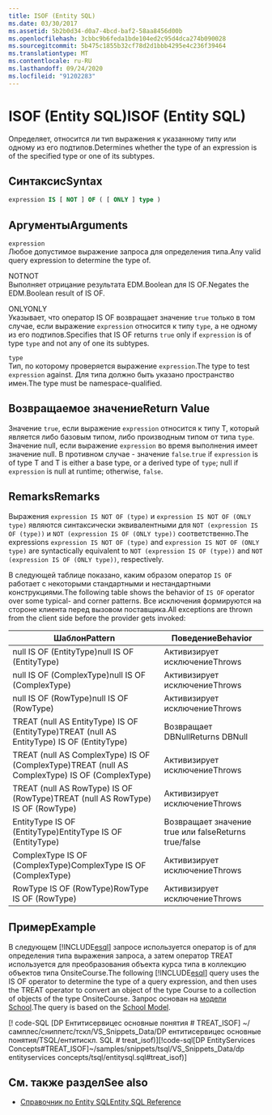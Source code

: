 ```yaml
---
title: ISOF (Entity SQL)
ms.date: 03/30/2017
ms.assetid: 5b2b0d34-d0a7-4bcd-baf2-58aa8456d00b
ms.openlocfilehash: 3cbbc9b6feda1bde104ed2c95d4dca274b090028
ms.sourcegitcommit: 5b475c1855b32cf78d2d1bbb4295e4c236f39464
ms.translationtype: MT
ms.contentlocale: ru-RU
ms.lasthandoff: 09/24/2020
ms.locfileid: "91202283"
---
```

# <a name="isof-entity-sql"></a><span data-ttu-id="8dca9-102">ISOF (Entity SQL)</span><span class="sxs-lookup"><span data-stu-id="8dca9-102">ISOF (Entity SQL)</span></span>

<span data-ttu-id="8dca9-103">Определяет, относится ли тип выражения к указанному типу или одному из его подтипов.</span><span class="sxs-lookup"><span data-stu-id="8dca9-103">Determines whether the type of an expression is of the specified type or one of its subtypes.</span></span>  
  
## <a name="syntax"></a><span data-ttu-id="8dca9-104">Синтаксис</span><span class="sxs-lookup"><span data-stu-id="8dca9-104">Syntax</span></span>  
  
```sql  
expression IS [ NOT ] OF ( [ ONLY ] type )  
```  
  
## <a name="arguments"></a><span data-ttu-id="8dca9-105">Аргументы</span><span class="sxs-lookup"><span data-stu-id="8dca9-105">Arguments</span></span>  

 `expression`  
 <span data-ttu-id="8dca9-106">Любое допустимое выражение запроса для определения типа.</span><span class="sxs-lookup"><span data-stu-id="8dca9-106">Any valid query expression to determine the type of.</span></span>  
  
 <span data-ttu-id="8dca9-107">NOT</span><span class="sxs-lookup"><span data-stu-id="8dca9-107">NOT</span></span>  
 <span data-ttu-id="8dca9-108">Выполняет отрицание результата EDM.Boolean для IS OF.</span><span class="sxs-lookup"><span data-stu-id="8dca9-108">Negates the EDM.Boolean result of IS OF.</span></span>  
  
 <span data-ttu-id="8dca9-109">ONLY</span><span class="sxs-lookup"><span data-stu-id="8dca9-109">ONLY</span></span>  
 <span data-ttu-id="8dca9-110">Указывает, что оператор IS OF возвращает значение `true` только в том случае, если выражение `expression` относится к типу `type`, а не одному из его подтипов.</span><span class="sxs-lookup"><span data-stu-id="8dca9-110">Specifies that IS OF returns `true` only if `expression` is of type `type` and not any of one its subtypes.</span></span>  
  
 `type`  
 <span data-ttu-id="8dca9-111">Тип, по которому проверяется выражение `expression`.</span><span class="sxs-lookup"><span data-stu-id="8dca9-111">The type to test `expression` against.</span></span> <span data-ttu-id="8dca9-112">Для типа должно быть указано пространство имен.</span><span class="sxs-lookup"><span data-stu-id="8dca9-112">The type must be namespace-qualified.</span></span>  
  
## <a name="return-value"></a><span data-ttu-id="8dca9-113">Возвращаемое значение</span><span class="sxs-lookup"><span data-stu-id="8dca9-113">Return Value</span></span>  

 <span data-ttu-id="8dca9-114">Значение `true`, если выражение `expression` относится к типу T, который является либо базовым типом, либо производным типом от типа `type`. Значение null, если выражение `expression` во время выполнения имеет значение null. В противном случае - значение `false`.</span><span class="sxs-lookup"><span data-stu-id="8dca9-114">`true` if `expression` is of type T and T is either a base type, or a derived type of `type`; null if `expression` is null at runtime; otherwise, `false`.</span></span>  
  
## <a name="remarks"></a><span data-ttu-id="8dca9-115">Remarks</span><span class="sxs-lookup"><span data-stu-id="8dca9-115">Remarks</span></span>  

 <span data-ttu-id="8dca9-116">Выражения `expression IS NOT OF (type)` и `expression IS NOT OF (ONLY type)` являются синтаксически эквивалентными для `NOT (expression IS OF (type))` и `NOT (expression IS OF (ONLY type))` соответственно.</span><span class="sxs-lookup"><span data-stu-id="8dca9-116">The expressions `expression IS NOT OF (type)` and `expression IS NOT OF (ONLY type)` are syntactically equivalent to `NOT (expression IS OF (type))` and `NOT (expression IS OF (ONLY type))`, respectively.</span></span>  
  
 <span data-ttu-id="8dca9-117">В следующей таблице показано, каким образом оператор `IS OF` работает с некоторыми стандартными и нестандартными конструкциями.</span><span class="sxs-lookup"><span data-stu-id="8dca9-117">The following table shows the behavior of `IS OF` operator over some typical- and corner patterns.</span></span> <span data-ttu-id="8dca9-118">Все исключения формируются на стороне клиента перед вызовом поставщика.</span><span class="sxs-lookup"><span data-stu-id="8dca9-118">All exceptions are thrown from the client side before the provider gets invoked:</span></span>  
  
|<span data-ttu-id="8dca9-119">Шаблон</span><span class="sxs-lookup"><span data-stu-id="8dca9-119">Pattern</span></span>|<span data-ttu-id="8dca9-120">Поведение</span><span class="sxs-lookup"><span data-stu-id="8dca9-120">Behavior</span></span>|  
|-------------|--------------|  
|<span data-ttu-id="8dca9-121">null IS OF (EntityType)</span><span class="sxs-lookup"><span data-stu-id="8dca9-121">null IS OF (EntityType)</span></span>|<span data-ttu-id="8dca9-122">Активизирует исключение</span><span class="sxs-lookup"><span data-stu-id="8dca9-122">Throws</span></span>|  
|<span data-ttu-id="8dca9-123">null IS OF (ComplexType)</span><span class="sxs-lookup"><span data-stu-id="8dca9-123">null IS OF (ComplexType)</span></span>|<span data-ttu-id="8dca9-124">Активизирует исключение</span><span class="sxs-lookup"><span data-stu-id="8dca9-124">Throws</span></span>|  
|<span data-ttu-id="8dca9-125">null IS OF (RowType)</span><span class="sxs-lookup"><span data-stu-id="8dca9-125">null IS OF (RowType)</span></span>|<span data-ttu-id="8dca9-126">Активизирует исключение</span><span class="sxs-lookup"><span data-stu-id="8dca9-126">Throws</span></span>|  
|<span data-ttu-id="8dca9-127">TREAT (null AS EntityType) IS OF (EntityType)</span><span class="sxs-lookup"><span data-stu-id="8dca9-127">TREAT (null AS EntityType) IS OF (EntityType)</span></span>|<span data-ttu-id="8dca9-128">Возвращает DBNull</span><span class="sxs-lookup"><span data-stu-id="8dca9-128">Returns DBNull</span></span>|  
|<span data-ttu-id="8dca9-129">TREAT (null AS ComplexType) IS OF (ComplexType)</span><span class="sxs-lookup"><span data-stu-id="8dca9-129">TREAT (null AS ComplexType) IS OF (ComplexType)</span></span>|<span data-ttu-id="8dca9-130">Активизирует исключение</span><span class="sxs-lookup"><span data-stu-id="8dca9-130">Throws</span></span>|  
|<span data-ttu-id="8dca9-131">TREAT (null AS RowType) IS OF (RowType)</span><span class="sxs-lookup"><span data-stu-id="8dca9-131">TREAT (null AS RowType) IS OF (RowType)</span></span>|<span data-ttu-id="8dca9-132">Активизирует исключение</span><span class="sxs-lookup"><span data-stu-id="8dca9-132">Throws</span></span>|  
|<span data-ttu-id="8dca9-133">EntityType IS OF (EntityType)</span><span class="sxs-lookup"><span data-stu-id="8dca9-133">EntityType IS OF (EntityType)</span></span>|<span data-ttu-id="8dca9-134">Возвращает значение true или false</span><span class="sxs-lookup"><span data-stu-id="8dca9-134">Returns true/false</span></span>|  
|<span data-ttu-id="8dca9-135">ComplexType IS OF (ComplexType)</span><span class="sxs-lookup"><span data-stu-id="8dca9-135">ComplexType IS OF (ComplexType)</span></span>|<span data-ttu-id="8dca9-136">Активизирует исключение</span><span class="sxs-lookup"><span data-stu-id="8dca9-136">Throws</span></span>|  
|<span data-ttu-id="8dca9-137">RowType IS OF (RowType)</span><span class="sxs-lookup"><span data-stu-id="8dca9-137">RowType IS OF (RowType)</span></span>|<span data-ttu-id="8dca9-138">Активизирует исключение</span><span class="sxs-lookup"><span data-stu-id="8dca9-138">Throws</span></span>|  
  
## <a name="example"></a><span data-ttu-id="8dca9-139">Пример</span><span class="sxs-lookup"><span data-stu-id="8dca9-139">Example</span></span>  

 <span data-ttu-id="8dca9-140">В следующем [!INCLUDE[esql](../../../../../../includes/esql-md.md)] запросе используется оператор is of для определения типа выражения запроса, а затем оператор TREAT используется для преобразования объекта курса типа в коллекцию объектов типа OnsiteCourse.</span><span class="sxs-lookup"><span data-stu-id="8dca9-140">The following [!INCLUDE[esql](../../../../../../includes/esql-md.md)] query uses the IS OF operator to determine the type of a query expression, and then uses the TREAT operator to convert an object of the type Course to a collection of objects of the type OnsiteCourse.</span></span> <span data-ttu-id="8dca9-141">Запрос основан на [модели School](/previous-versions/dotnet/netframework-4.0/bb896300(v=vs.100)).</span><span class="sxs-lookup"><span data-stu-id="8dca9-141">The query is based on the [School Model](/previous-versions/dotnet/netframework-4.0/bb896300(v=vs.100)).</span></span>  
  
 <span data-ttu-id="8dca9-142">[! code-SQL [DP Ентитисервицес основные понятия # TREAT_ISOF] ~/самплес/сниппетс/тскл/VS_Snippets_Data/DP ентитисервицес основные понятия/TSQL/ентитискл. SQL # treat_isof)]</span><span class="sxs-lookup"><span data-stu-id="8dca9-142">[!code-sql[DP EntityServices Concepts#TREAT_ISOF]~/samples/snippets/tsql/VS_Snippets_Data/dp entityservices concepts/tsql/entitysql.sql#treat_isof)]</span></span>  
  
## <a name="see-also"></a><span data-ttu-id="8dca9-143">См. также раздел</span><span class="sxs-lookup"><span data-stu-id="8dca9-143">See also</span></span>

- [<span data-ttu-id="8dca9-144">Справочник по Entity SQL</span><span class="sxs-lookup"><span data-stu-id="8dca9-144">Entity SQL Reference</span></span>](entity-sql-reference.md)
